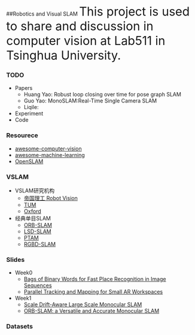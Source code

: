 ##Robotics and Visual SLAM 
<font size=6>This project is used to share and discussion in computer vision at Lab511 in Tsinghua University.</font>

###   TODO
+	Papers
	*	Huang Yao:  Robust loop closing over time for pose graph SLAM
	*	Guo Yao:  MonoSLAM:Real-Time Single Camera SLAM
	*	Liqile:
+	Experiment
+	Code


### Resourece
*	[awesome-computer-vision](https://github.com/jbhuang0604/awesome-computer-vision)
*	[awesome-machine-learning](https://github.com/josephmisiti/awesome-machine-learning)
*	[OpenSLAM](https://openslam.org/)

<!--http://rpg.ifi.uzh.ch/software_datasets.html
http://rpg.ifi.uzh.ch/publications.html -->

### VSLAM
*	VSLAM研究机构
	+ [帝国理工 Robot Vision](http://wp.doc.ic.ac.uk/robotvision/publications/)
	+ [TUM](http://vision.in.tum.de/research)
	+ [Oxford](http://www.robots.ox.ac.uk/)
*	经典单目SLAM
	*	[ORB-SLAM](http://webdiis.unizar.es/~raulmur/orbslam/)
	*	[LSD-SLAM](http://vision.in.tum.de/research/vslam/lsdslam)
	*	[PTAM](http://www.robots.ox.ac.uk/~gk/PTAM/)
	*	[RGBD-SLAM](http://felixendres.github.io/rgbdslam_v2/)

### Slides
*	Week0
	+	[Bags of Binary Words for Fast Place Recognition in Image Sequences](slides/Week0-hy-0907.pdf)
	+	[Parallel Tracking and Mapping for Small AR Workspaces](slides/week0-guoyao-PTAM.pdf)
*	Week1
	+	[Scale Drift-Aware Large Scale Monocular SLAM](slides/Week1-hy-0915.pdf)
	+	[ORB-SLAM: a Versatile and Accurate Monocular SLAM](slides/Week1-lql-0915.pdf)

###  Datasets